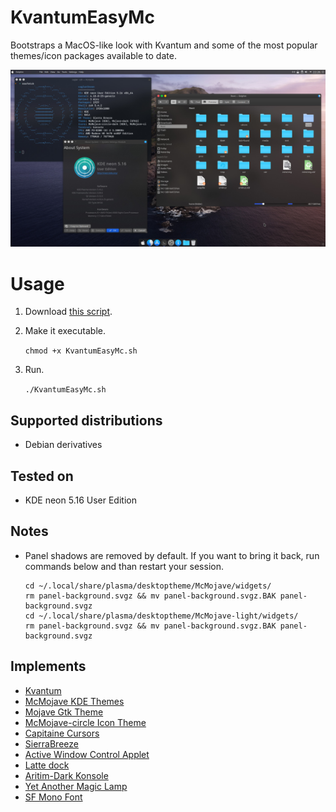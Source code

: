 # KvantumEasyMc

Bootstraps a MacOS-like look with Kvantum and some of the most popular themes/icon packages available to date.

![screenshot](images/screenshot.jpg)

# Usage

1. Download [this script](https://github.com/caglarturali/KvantumEasyMc/raw/master/KvantumEasyMc.sh).
2. Make it executable.

   `chmod +x KvantumEasyMc.sh`

3. Run.

   `./KvantumEasyMc.sh`

## Supported distributions

- Debian derivatives

## Tested on

- KDE neon 5.16 User Edition

## Notes

- Panel shadows are removed by default. If you want to bring it back, run commands below and than restart your session.

  ```
  cd ~/.local/share/plasma/desktoptheme/McMojave/widgets/
  rm panel-background.svgz && mv panel-background.svgz.BAK panel-background.svgz
  cd ~/.local/share/plasma/desktoptheme/McMojave-light/widgets/
  rm panel-background.svgz && mv panel-background.svgz.BAK panel-background.svgz
  ```

## Implements

- [Kvantum](https://github.com/tsujan/Kvantum)
- [McMojave KDE Themes](https://github.com/vinceliuice/McMojave-kde)
- [Mojave Gtk Theme](https://github.com/vinceliuice/Mojave-gtk-theme)
- [McMojave-circle Icon Theme](https://github.com/vinceliuice/McMojave-circle)
- [Capitaine Cursors](https://github.com/keeferrourke/capitaine-cursors)
- [SierraBreeze](https://github.com/ishovkun/SierraBreeze)
- [Active Window Control Applet](https://store.kde.org/p/998910/)
- [Latte dock](https://github.com/KDE/latte-dock)
- [Aritim-Dark Konsole](https://store.kde.org/p/1283010/)
- [Yet Another Magic Lamp](https://github.com/zzag/kwin-effects-yet-another-magic-lamp)
- [SF Mono Font](https://github.com/ZulwiyozaPutra/SF-Mono-Font)
